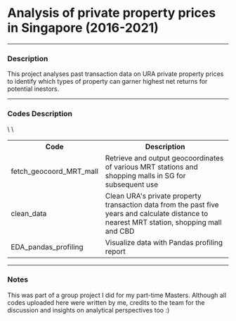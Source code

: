 <html>
  <h1> Analysis of private property prices in Singapore (2016-2021) </h1>
  <hr>
  <h3> Description </h3>
 This project analyses past transaction data on URA private property prices to identify which types of property can garner highest net returns for potential inestors.
  <hr>
  <h3> Codes Description </h3>
  <table style="width:100%">
  <tr>
    <th>Code</th>
    <th>Description</th>
  </tr>
  <tr>
    <td>fetch_geocoord_MRT_mall</td>
    <td>Retrieve and output geocoordinates of various MRT stations and shopping malls in SG for subsequent use</td>
  </tr>
  <tr>
    <td>clean_data</td>
    <td> Clean URA's private property transaction data from the past five years and calculate distance to nearest MRT station, shopping mall and CBD</td>\
  </tr>
  <tr>
    <td>EDA_pandas_profiling</td>
    <td> Visualize data with Pandas profiling report</td>\
  </tr>
</table>
  
  <hr>
  <h3> Notes </h3>
  This was part of a group project I did for my part-time Masters. Although all codes uploaded here were written by me, credits to the team for the discussion and insights on analytical perspectives too :)
</html>
